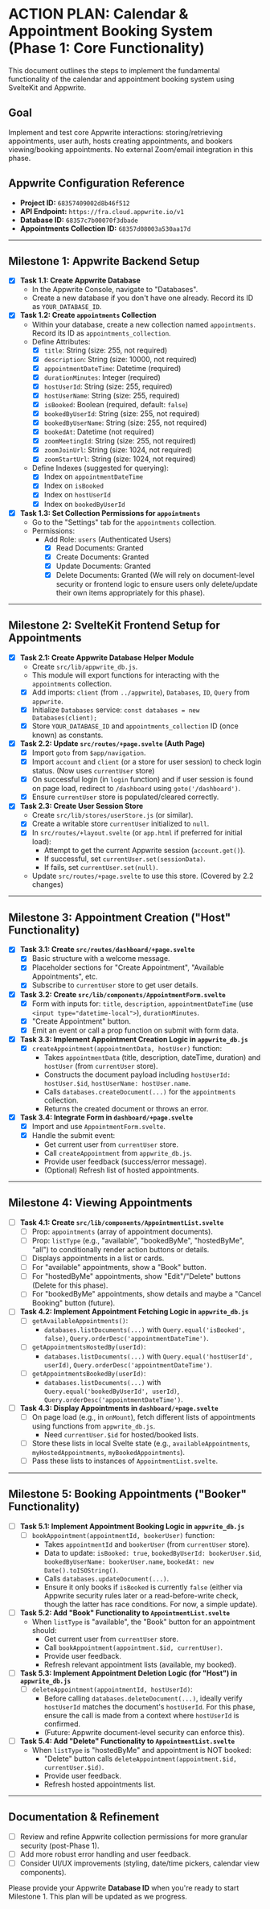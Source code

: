 # ACTION PLAN: Calendar & Appointment Booking System (Phase 1: Core Functionality)

This document outlines the steps to implement the fundamental functionality of the calendar and appointment booking system using SvelteKit and Appwrite.

## Goal

Implement and test core Appwrite interactions: storing/retrieving appointments, user auth, hosts creating appointments, and bookers viewing/booking appointments. No external Zoom/email integration in this phase.

## Appwrite Configuration Reference

- **Project ID:** `68357409002d8b46f512`
- **API Endpoint:** `https://fra.cloud.appwrite.io/v1`
- **Database ID:** `68357c7b00070f3dbade`
- **Appointments Collection ID:** `68357d08003a530aa17d`

---

## Milestone 1: Appwrite Backend Setup

- [x] **Task 1.1: Create Appwrite Database**
    - In the Appwrite Console, navigate to "Databases".
    - Create a new database if you don't have one already. Record its ID as `YOUR_DATABASE_ID`.
- [x] **Task 1.2: Create `appointments` Collection**
    - Within your database, create a new collection named `appointments`. Record its ID as `appointments_collection`.
    - Define Attributes:
        - [x] `title`: String (size: 255, not required)
        - [x] `description`: String (size: 10000, not required)
        - [x] `appointmentDateTime`: Datetime (required)
        - [x] `durationMinutes`: Integer (required)
        - [x] `hostUserId`: String (size: 255, required)
        - [x] `hostUserName`: String (size: 255, required)
        - [x] `isBooked`: Boolean (required, default: `false`)
        - [x] `bookedByUserId`: String (size: 255, not required)
        - [x] `bookedByUserName`: String (size: 255, not required)
        - [x] `bookedAt`: Datetime (not required)
        - [x] `zoomMeetingId`: String (size: 255, not required)
        - [x] `zoomJoinUrl`: String (size: 1024, not required)
        - [x] `zoomStartUrl`: String (size: 1024, not required)
    - Define Indexes (suggested for querying):
        - [x] Index on `appointmentDateTime`
        - [x] Index on `isBooked`
        - [x] Index on `hostUserId`
        - [x] Index on `bookedByUserId`
- [x] **Task 1.3: Set Collection Permissions for `appointments`**
    - Go to the "Settings" tab for the `appointments` collection.
    - Permissions:
        - Add Role: `users` (Authenticated Users)
            - [x] Read Documents: Granted
            - [x] Create Documents: Granted
            - [x] Update Documents: Granted
            - [x] Delete Documents: Granted (We will rely on document-level security or frontend logic to ensure users only delete/update their own items appropriately for this phase).

---

## Milestone 2: SvelteKit Frontend Setup for Appointments

- [x] **Task 2.1: Create Appwrite Database Helper Module**
    - Create `src/lib/appwrite_db.js`.
    - This module will export functions for interacting with the `appointments` collection.
    - [x] Add imports: `client` (from `../appwrite`), `Databases`, `ID`, `Query` from `appwrite`.
    - [x] Initialize `Databases` service: `const databases = new Databases(client);`
    - [x] Store `YOUR_DATABASE_ID` and `appointments_collection` ID (once known) as constants.
- [x] **Task 2.2: Update `src/routes/+page.svelte` (Auth Page)**
    - [x] Import `goto` from `$app/navigation`.
    - [x] Import `account` and `client` (or a store for user session) to check login status. (Now uses `currentUser` store)
    - [x] On successful login (in `login` function) and if user session is found on page load, redirect to `/dashboard` using `goto('/dashboard')`.
    - [x] Ensure `currentUser` store is populated/cleared correctly.
- [x] **Task 2.3: Create User Session Store**
    - Create `src/lib/stores/userStore.js` (or similar).
    - [x] Create a writable store `currentUser` initialized to `null`.
    - [x] In `src/routes/+layout.svelte` (or `app.html` if preferred for initial load):
        - Attempt to get the current Appwrite session (`account.get()`).
        - If successful, set `currentUser.set(sessionData)`.
        - If fails, set `currentUser.set(null)`.
    - Update `src/routes/+page.svelte` to use this store. (Covered by 2.2 changes)

---

## Milestone 3: Appointment Creation ("Host" Functionality)

- [x] **Task 3.1: Create `src/routes/dashboard/+page.svelte`**
    - [x] Basic structure with a welcome message.
    - [x] Placeholder sections for "Create Appointment", "Available Appointments", etc.
    - [x] Subscribe to `currentUser` store to get user details.
- [x] **Task 3.2: Create `src/lib/components/AppointmentForm.svelte`**
    - [x] Form with inputs for: `title`, `description`, `appointmentDateTime` (use `<input type="datetime-local">`), `durationMinutes`.
    - [x] "Create Appointment" button.
    - [x] Emit an event or call a prop function on submit with form data.
- [x] **Task 3.3: Implement Appointment Creation Logic in `appwrite_db.js`**
    - [x] `createAppointment(appointmentData, hostUser)` function:
        - Takes `appointmentData` (title, description, dateTime, duration) and `hostUser` (from `currentUser` store).
        - Constructs the document payload including `hostUserId: hostUser.$id`, `hostUserName: hostUser.name`.
        - Calls `databases.createDocument(...)` for the `appointments` collection.
        - Returns the created document or throws an error.
- [x] **Task 3.4: Integrate Form in `dashboard/+page.svelte`**
    - [x] Import and use `AppointmentForm.svelte`.
    - [x] Handle the submit event:
        - Get current user from `currentUser` store.
        - Call `createAppointment` from `appwrite_db.js`.
        - Provide user feedback (success/error message).
        - (Optional) Refresh list of hosted appointments.

---

## Milestone 4: Viewing Appointments

- [ ] **Task 4.1: Create `src/lib/components/AppointmentList.svelte`**
    - [ ] Prop: `appointments` (array of appointment documents).
    - [ ] Prop: `listType` (e.g., "available", "bookedByMe", "hostedByMe", "all") to conditionally render action buttons or details.
    - [ ] Displays appointments in a list or cards.
    - [ ] For "available" appointments, show a "Book" button.
    - [ ] For "hostedByMe" appointments, show "Edit"/"Delete" buttons (Delete for this phase).
    - [ ] For "bookedByMe" appointments, show details and maybe a "Cancel Booking" button (future).
- [ ] **Task 4.2: Implement Appointment Fetching Logic in `appwrite_db.js`**
    - [ ] `getAvailableAppointments()`:
        - `databases.listDocuments(...)` with `Query.equal('isBooked', false)`, `Query.orderDesc('appointmentDateTime')`.
    - [ ] `getAppointmentsHostedBy(userId)`:
        - `databases.listDocuments(...)` with `Query.equal('hostUserId', userId)`, `Query.orderDesc('appointmentDateTime')`.
    - [ ] `getAppointmentsBookedBy(userId)`:
        - `databases.listDocuments(...)` with `Query.equal('bookedByUserId', userId)`, `Query.orderDesc('appointmentDateTime')`.
- [ ] **Task 4.3: Display Appointments in `dashboard/+page.svelte`**
    - [ ] On page load (e.g., in `onMount`), fetch different lists of appointments using functions from `appwrite_db.js`.
        - Need `currentUser.$id` for hosted/booked lists.
    - [ ] Store these lists in local Svelte state (e.g., `availableAppointments`, `myHostedAppointments`, `myBookedAppointments`).
    - [ ] Pass these lists to instances of `AppointmentList.svelte`.

---

## Milestone 5: Booking Appointments ("Booker" Functionality)

- [ ] **Task 5.1: Implement Appointment Booking Logic in `appwrite_db.js`**
    - [ ] `bookAppointment(appointmentId, bookerUser)` function:
        - Takes `appointmentId` and `bookerUser` (from `currentUser` store).
        - Data to update: `isBooked: true`, `bookedByUserId: bookerUser.$id`, `bookedByUserName: bookerUser.name`, `bookedAt: new Date().toISOString()`.
        - Calls `databases.updateDocument(...)`.
        - Ensure it only books if `isBooked` is currently `false` (either via Appwrite security rules later or a read-before-write check, though the latter has race conditions. For now, a simple update).
- [ ] **Task 5.2: Add "Book" Functionality to `AppointmentList.svelte`**
    - When `listType` is "available", the "Book" button for an appointment should:
        - Get current user from `currentUser` store.
        - Call `bookAppointment(appointment.$id, currentUser)`.
        - Provide user feedback.
        - Refresh relevant appointment lists (available, my booked).
- [ ] **Task 5.3: Implement Appointment Deletion Logic (for "Host") in `appwrite_db.js`**
    - [ ] `deleteAppointment(appointmentId, hostUserId)`:
        - Before calling `databases.deleteDocument(...)`, ideally verify `hostUserId` matches the document's `hostUserId`. For this phase, ensure the call is made from a context where `hostUserId` is confirmed.
        - (Future: Appwrite document-level security can enforce this).
- [ ] **Task 5.4: Add "Delete" Functionality to `AppointmentList.svelte`**
    - When `listType` is "hostedByMe" and appointment is NOT booked:
        - "Delete" button calls `deleteAppointment(appointment.$id, currentUser.$id)`.
        - Provide user feedback.
        - Refresh hosted appointments list.

---

## Documentation & Refinement

- [ ] Review and refine Appwrite collection permissions for more granular security (post-Phase 1).
- [ ] Add more robust error handling and user feedback.
- [ ] Consider UI/UX improvements (styling, date/time pickers, calendar view components).

Please provide your Appwrite **Database ID** when you're ready to start Milestone 1.
This plan will be updated as we progress. 